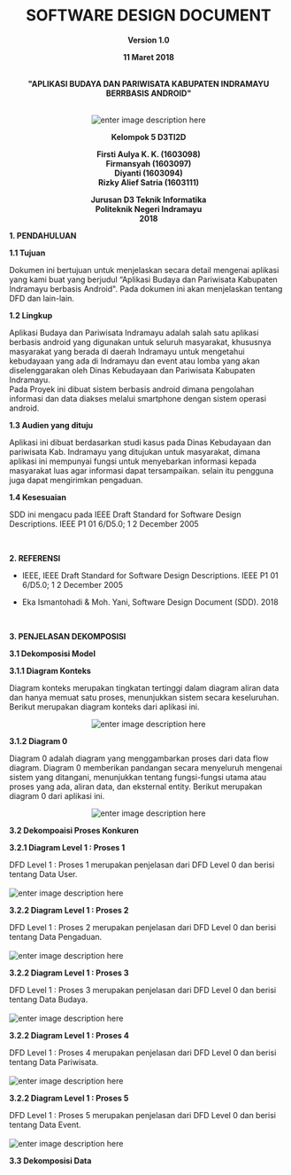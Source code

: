 ﻿<h1 align="center" id="software-requirements-specification">SOFTWARE DESIGN DOCUMENT</h1>  
<p align="center"><strong>Version 1.0</strong><br> 
<p align="center"><strong>11 Maret 2018<br>  </strong><br>
<p align="center"><strong>"APLIKASI BUDAYA DAN PARIWISATA KABUPATEN INDRAMAYU BERRBASIS ANDROID"<br><br></strong></p> 
</p><p align="center">  
<img src="https://lh3.googleusercontent.com/qEHYPVzo0kjd8ikhrCIF4cI_PhR8pmK5vDU14oEp9OPyVT-eA54cVp8C9iyJ8rKDfH8OR1dnT1zv=s300" alt="enter image description here" title="logo">  
</p><p align="center"><strong>Kelompok 5 D3TI2D</strong></p>  

<p align="center"><strong>Firsti Aulya K. K. (1603098)<br>  
Firmansyah (1603097) <br>  
Diyanti (1603094)<br>  
Rizky Alief Satria (1603111)</strong><br>  
</p>  
<p align="center"><strong>Jurusan D3 Teknik Informatika<br>
Politeknik Negeri Indramayu<br>
2018</strong></p> 


<P><strong>1. PENDAHULUAN</strong></P>
<P><strong>1.1 Tujuan</strong></P>
<p>Dokumen ini bertujuan untuk menjelaskan secara detail mengenai aplikasi yang kami buat yang berjudul “Aplikasi Budaya dan Pariwisata Kabupaten Indramayu berbasis Android". Pada dokumen ini akan menjelaskan tentang DFD dan lain-lain.</p>  


<p><strong>1.2 Lingkup</strong></p>
<p>Aplikasi Budaya dan Pariwisata Indramayu adalah salah satu aplikasi berbasis android yang digunakan untuk seluruh masyarakat, khususnya masyarakat yang berada di daerah Indramayu untuk mengetahui kebudayaan yang ada di Indramayu dan event atau lomba yang akan diselenggarakan oleh Dinas Kebudayaan dan Pariwisata Kabupaten Indramayu.<br>  
Pada Proyek ini dibuat sistem berbasis android dimana pengolahan informasi dan data diakses melalui smartphone dengan sistem operasi android.</p>  

<p><strong>1.3 Audien yang dituju</strong></p>
<p>Aplikasi ini dibuat berdasarkan studi kasus pada Dinas Kebudayaan dan pariwisata Kab. Indramayu yang ditujukan untuk masyarakat, dimana aplikasi ini mempunyai fungsi 
untuk menyebarkan informasi kepada masyarakat luas agar informasi dapat tersampaikan.
selain itu pengguna juga dapat mengirimkan pengaduan.</p>

<p><strong>1.4 Kesesuaian</strong></p>
<p>SDD ini mengacu pada IEEE Draft Standard for Software Design Descriptions. IEEE P1 01 6/D5.0; 1 2 December 2005</p>

<br>
<p><strong>2. REFERENSI</strong></p>

 - <p>IEEE, IEEE Draft Standard for Software Design Descriptions. IEEE
   P1 01 6/D5.0; 1 2 December 2005</p>
   
 - <p>Eka Ismantohadi & Moh. Yani, Software Design Document (SDD).
   2018</p>

<br>
<p><strong>3. PENJELASAN DEKOMPOSISI</strong></p>
<p><strong>3.1 Dekomposisi Model</strong></p>
<p><strong>3.1.1 Diagram Konteks</strong></p>
Diagram konteks merupakan tingkatan tertinggi dalam diagram aliran data dan hanya memuat satu proses, menunjukkan sistem secara keseluruhan. Berikut merupakan diagram konteks dari aplikasi ini. 
 </p><p align="center">  
<img src="https://lh3.googleusercontent.com/-L6CJeZHFHZQ/WqTi-IVUFZI/AAAAAAAAAKc/j44KbgZwpywg3PX7kgJXQlybxX4hodvXQCL0BGAs/w530-d-h288-n/diagram%2Bkonteks.png=s300" alt="enter image description here" title="diagram konteks">  
</p><p align="center">


<p><strong>3.1.2 Diagram 0</strong></p>
Diagram 0 adalah diagram yang menggambarkan proses dari data flow diagram. Diagram 0 memberikan pandangan secara menyeluruh mengenai sistem yang ditangani, menunjukkan tentang fungsi-fungsi utama atau proses yang ada, aliran data, dan eksternal entity. Berikut merupakan diagram 0 dari aplikasi ini.
 </p><p align="center">  
<img src="https://lh3.googleusercontent.com/-uJQdK9TG0Xk/WqTkVDn1R0I/AAAAAAAAALI/VaB0lUHIxukYPXhI8QwXtxMW_az3pFWMwCJoC/w530-h292-n/DFD%2Blevel%2B0.png=s300" alt="enter image description here" title="diagram 0">  
</p><p align="center">


<p><strong>3.2 Dekompoaisi Proses Konkuren</strong></p>
<p><strong>3.2.1 Diagram Level 1 : Proses 1</strong></p>
DFD Level 1 : Proses 1 merupakan penjelasan dari DFD Level 0  dan berisi tentang Data User.<br><br>
<img src="https://lh3.googleusercontent.com/-jX7pTjEGTEQ/WqTllEI1HdI/AAAAAAAAALk/5J0pTSAvwPMeKa7Ph6vikJg4yqVeBYjsgCJoC/w530-h411-n/DFD%2Blevel%2B1.png=s300" alt="enter image description here" title="diagram level 1 : proses 1">  
</p><p align="center">

<p><strong>3.2.2 Diagram Level 1 : Proses 2</strong></p>
DFD Level 1 : Proses 2 merupakan penjelasan dari DFD Level 0  dan berisi tentang Data Pengaduan.<br><br>
<img src="https://lh3.googleusercontent.com/-1zlSSVSXvqo/WqTmR7-hZxI/AAAAAAAAAMc/OVyx7lwIKJws0yAWZS8kYDlyacGN-3sSgCL0BGAs/w530-d-h379-n/DFD%2Blevel%2B2.png=s300" alt="enter image description here" title="diagram level 1 : proses 2">  
</p><p align="center">

<p><strong>3.2.2 Diagram Level 1 : Proses 3</strong></p>
DFD Level 1 : Proses 3 merupakan penjelasan dari DFD Level 0  dan berisi tentang Data Budaya.<br><br>
<img src="https://lh3.googleusercontent.com/-6nHSyQrtoMA/WqTmGfmbaHI/AAAAAAAAAL8/Z35gIr2jFtUbtZ_P_EX4Xv3fzeTXFJ3FACL0BGAs/w530-d-h380-n/DFD%2Blevel%2B3.png.png=s300" alt="enter image description here" title="diagram level 1 : proses 3">  
</p><p align="center">

<p><strong>3.2.2 Diagram Level 1 : Proses 4</strong></p>
DFD Level 1 : Proses 4 merupakan penjelasan dari DFD Level 0  dan berisi tentang Data Pariwisata.<br><br>
<img src="https://lh3.googleusercontent.com/-WWTNI6O3UaQ/WqTmMuVPvdI/AAAAAAAAAMM/1yCrun850wY6mjPBRodXWN9XGfBNJod3wCL0BGAs/w530-d-h381-n/DFD%2Blevel%2B4.pngpng=s300" alt="enter image description here" title="diagram level 1 : proses 4">  
</p><p align="center">

<p><strong>3.2.2 Diagram Level 1 : Proses 5</strong></p>
DFD Level 1 : Proses 5 merupakan penjelasan dari DFD Level 0  dan berisi tentang Data Event.<br><br>
<img src="https://lh3.googleusercontent.com/-hpxFAPf263M/WqTmYgxitXI/AAAAAAAAAMs/WnmpDJF8k8c5aR173xKDyuRj9oNjUEedACL0BGAs/w530-d-h378-n/DFD%2Blevel%2B5.png=s300" alt="enter image description here" title="diagram level 1 : proses 5">  
</p><p align="center">

<p><strong>3.3 Dekomposisi Data</strong></p>